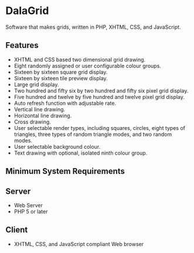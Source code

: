 # DalaGrid
Software that makes grids, written in PHP, XHTML, CSS, and JavaScript.

Features
--------

* XHTML and CSS based two dimensional grid drawing.
* Eight randomly assigned or user configurable colour groups.
* Sixteen by sixteen square grid display.
* Sixteen by sixteen tile preview display.
* Large grid display.
* Two hundred and fifty six by two hundred and fifty six pixel grid display.
* Five hundred and twelve by five hundred and twelve pixel grid display.
* Auto refresh function with adjustable rate.
* Vertical line drawing.
* Horizontal line drawing.
* Cross drawing.
* User selectable render types, including squares, circles, eight types of triangles, three types of random triangle modes, and two random modes.
* User selectable background colour.
* Text drawing with optional, isolated ninth colour group.


Minimum System Requirements
---------------------------

Server
------

* Web Server
* PHP 5 or later

Client
------

* XHTML, CSS, and JavaScript compliant Web browser